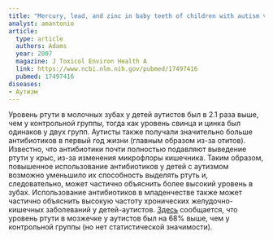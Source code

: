 ```yaml
---
title: "Mercury, lead, and zinc in baby teeth of children with autism versus controls"
analyst: amantonio
article:
  type: article
  authors: Adams
  year: 2007
  magazine: J Toxicol Environ Health A
  link: https://www.ncbi.nlm.nih.gov/pubmed/17497416
  pubmed: 17497416
diseases:
- Аутизм
---
```


Уровень ртути в молочных зубах у детей аутистов был в 2.1 раза выше, чем у контрольной группы, тогда как уровень свинца и цинка был одинаков у двух групп.
Аутисты также получали значительно больше антибиотиков в первый год жизни (главным образом из-за отитов). Известно, что антибиотики почти полностью подавляют выведение ртути у крыс, из-за изменения микрофлоры кишечника. Таким образом, повышенное использование антибиотиков у детей с аутизмом возможно уменьшило их способность выделять ртуть и, следовательно, может частично объяснить более высокий уровень в зубах. Использование антибиотиков в младенчестве также может частично объяснить высокую частоту хронических желудочно-кишечных заболеваний у детей-аутистов.
[Здесь](http://thescipub.com/abstract/10.3844/ajbbsp.2008.73.84) сообщается, что уровень ртути в мозжечке у аутистов был на 68% выше, чем у контрольной группы (но нет статистической значимости).
